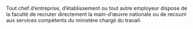Tout chef d’entreprise, d’établissement ou tout autre employeur dispose de la faculté de recruter directement la main-d’œuvre nationale ou de recourir aux services compétents du ministère chargé du travail.